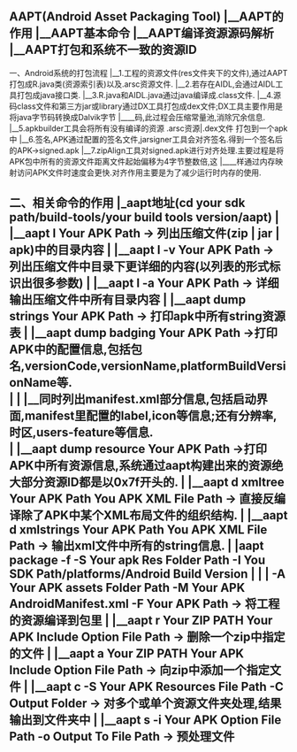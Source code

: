AAPT(Android Asset Packaging Tool)
|__AAPT的作用
|__AAPT基本命令
|__AAPT编译资源源码解析
|__AAPT打包和系统不一致的资源ID
----------------------------------------------------------------------------------------------------
一、Android系统的打包流程
   |__1.工程的资源文件(res文件夹下的文件),通过AAPT打包成R.java类(资源索引表)以及.arsc资源文件.
   |__2.若存在AIDL,会通过AIDL工具打包成java接口类.
   |__3.R.java和AIDL.java通过java编译成.class文件.
   |__4.源码class文件和第三方jar或library通过DX工具打包成dex文件;DX工具主要作用是将java字节码转换成Dalvik字节
   |____码,此过程会压缩常量池,消除冗余信息.
   |__5.apkbuilder工具会将所有没有编译的资源 .arsc资源|.dex文件 打包到一个apk中
   |__6.签名,APK通过配置的签名文件,jarsigner工具会对齐签名.得到一个签名后的APK->signed.apk
   |__7.zipAlign工具对signed.apk进行对齐处理.主要过程是将APK包中所有的资源文件距离文件起始偏移为4字节整数倍,这
   |____样通过内存映射访问APK文件时速度会更快.对齐作用主要是为了减少运行时内存的使用.
   
二、相关命令的作用
   |_aapt地址(cd your sdk path/build-tools/your build tools version/aapt)
   | |__aapt l Your APK Path  -> 列出压缩文件(zip | jar | apk)中的目录内容
   | |__aapt l -v Your APK Path -> 列出压缩文件中目录下更详细的内容(以列表的形式标识出很多参数)
   | |__aapt l -a Your APK Path -> 详细输出压缩文件中所有目录内容
   | |__aapt dump strings Your APK Path -> 打印apk中所有string资源表
   | |__aapt dump badging Your APK Path ->打印APK中的配置信息,包括包名,versionCode,versionName,platformBuildVersionName等.           
   | |  |__同时列出manifest.xml部分信息,包括启动界面,manifest里配置的label,icon等信息;还有分辨率,时区,users-feature等信息.     
   | |__aapt dump resource Your APK Path ->打印APK中所有资源信息,系统通过aapt构建出来的资源绝大部分资源ID都是以0x7f开头的.
   | |__aapt d xmltree Your APK Path  You APK XML File Path -> 直接反编译除了APK中某个XML布局文件的组织结构.
   | |__aapt d xmlstrings Your APK Path  You APK XML File Path -> 输出xml文件中所有的string信息.
   | |__aapt package -f -S Your apk Res Folder Path -I You SDK Path/platforms/Android Build Version
   | |  |__ -A Your APK assets Folder Path -M Your APK AndroidManifest.xml -F Your APK Path -> 将工程的资源编译到包里
   | |__aapt r Your ZIP PATH  Your APK Include Option File Path -> 删除一个zip中指定的文件
   | |__aapt a Your ZIP PATH  Your APK Include Option File Path -> 向zip中添加一个指定文件
   | |__aapt c -S Your APK Resources File Path -C Output Folder -> 对多个或单个资源文件夹处理,结果输出到文件夹中
   | |__aapt s -i Your APK Option File Path -o Output To File Path -> 预处理文件
   -------------------------------------------------------------------------------------------------
   